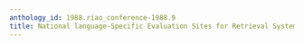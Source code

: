 ```yaml
---
anthology_id: 1988.riao_conference-1988.9
title: National language-Specific Evaluation Sites for Retrieval Systems and Interfaces
---
```


